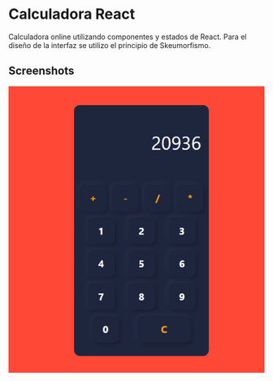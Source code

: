 
# Calculadora React

Calculadora online utilizando componentes y estados de React. Para el diseño de la interfaz se utilizo el principio de Skeumorfismo.




## Screenshots

![App Screenshot](/ScreenShots/captura.png)

